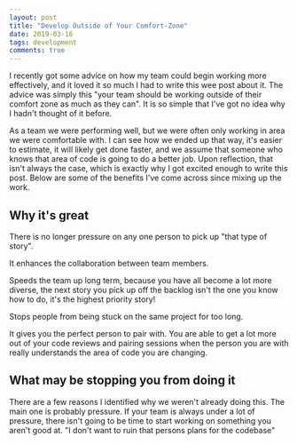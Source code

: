```yaml
---
layout: post
title: "Develop Outside of Your Comfort-Zone"
date: 2019-03-16
tags: development
comments: true
---
```


I recently got some advice on how my team could begin working more effectively, and it loved it so much I had to write this wee post about it.
The advice was simply this "your team should be working outside of their comfort zone as much as they can".
It is so simple that I've got no idea why I hadn't thought of it before.

As a team we were performing well, but we were often only working in area we were comfortable with.
I can see how we ended up that way, it's easier to estimate, it will likely get done faster, and we assume that someone who knows that area of code is going to do a better job.
Upon reflection, that isn't always the case, which is exactly why I got excited enough to write this post.
Below are some of the benefits I've come across since mixing up the work.

## Why it's great

There is no longer pressure on any one person to pick up "that type of story".

It enhances the collaboration between team members.

Speeds the team up long term, because you have all become a lot more diverse, the next story you pick up off the backlog isn't the one you know how to do, it's the highest priority story!

Stops people from being stuck on the same project for too long.

It gives you the perfect person to pair with.
You are able to get a lot more out of your code reviews and pairing sessions when the person you are with really understands the area of code you are changing.

## What may be stopping you from doing it

There are a few reasons I identified why we weren't already doing this.
The main one is probably pressure.
If your team is always under a lot of pressure, there isn't going to be time to start working on something you aren't good at.
"I don't want to ruin that persons plans for the codebase"
